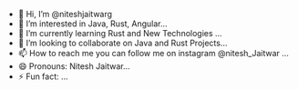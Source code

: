 - 👋 Hi, I’m @niteshjaitwarg
- 👀 I’m interested in Java, Rust, Angular...
- 🌱 I’m currently learning Rust and New Technologies ...
- 💞️ I’m looking to collaborate on Java and Rust Projects...
- 📫 How to reach me you can follow me on instagram @nitesh_Jaitwar ...
- 😄 Pronouns: Nitesh Jaitwar...
- ⚡ Fun fact: ...

<!---
niteshjaitwarg/niteshjaitwarg is a ✨ special ✨ repository because its `README.md` (this file) appears on your GitHub profile.
You can click the Preview link to take a look at your changes.
--->
